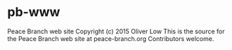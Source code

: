 # pb-www
Peace Branch web site
Copyright (c) 2015 Oliver Low
This is the source for the Peace Branch web site at peace-branch.org
Contributors welcome.

